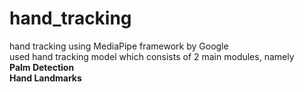 # hand_tracking
hand tracking using MediaPipe framework by Google <br>
used hand tracking model which consists of 2 main modules, namely <br>
__Palm Detection__ <br>
__Hand Landmarks__ <br>
